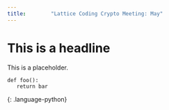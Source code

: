 ```yaml
---
title:        "Lattice Coding Crypto Meeting: May"
---
```


# This is a headline #

This is a placeholder.


    def foo():
       return bar
{: .language-python}
